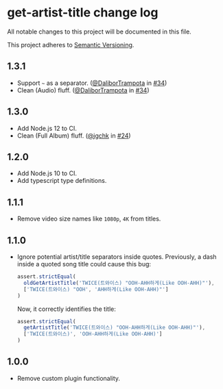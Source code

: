 # get-artist-title change log

All notable changes to this project will be documented in this file.

This project adheres to [Semantic Versioning](http://semver.org/).

## 1.3.1
* Support `~` as a separator. ([@DaliborTrampota](https://github.com/DaliborTrampota) in [#34](https://github.com/goto-bus-stop/get-artist-title/pull/34))
* Clean (Audio) fluff. ([@DaliborTrampota](https://github.com/DaliborTrampota) in [#34](https://github.com/goto-bus-stop/get-artist-title/pull/34))

## 1.3.0
* Add Node.js 12 to CI.
* Clean (Full Album) fluff. ([@jgchk](https://github.com/jgchk) in [#24](https://github.com/goto-bus-stop/get-artist-title/pull/24))

## 1.2.0
* Add Node.js 10 to CI.
* Add typescript type definitions.

## 1.1.1
* Remove video size names like `1080p`, `4K` from titles.

## 1.1.0
* Ignore potential artist/title separators inside quotes.
  Previously, a dash inside a quoted song title could cause this bug:
  ```js
  assert.strictEqual(
    oldGetArtistTitle('TWICE(트와이스) "OOH-AHH하게(Like OOH-AHH)"'),
    ['TWICE(트와이스) "OOH', 'AHH하게(Like OOH-AHH)"']
  )
  ```
  Now, it correctly identifies the title:
  ```js
  assert.strictEqual(
    getArtistTitle('TWICE(트와이스) "OOH-AHH하게(Like OOH-AHH)"'),
    ['TWICE(트와이스)', 'OOH-AHH하게(Like OOH-AHH)']
  )
  ```

## 1.0.0
* Remove custom plugin functionality.
